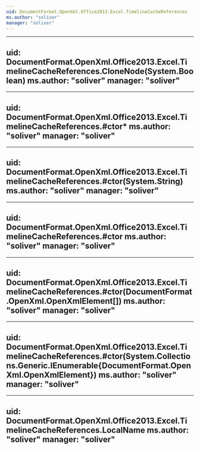 ```yaml
---
uid: DocumentFormat.OpenXml.Office2013.Excel.TimelineCacheReferences
ms.author: "soliver"
manager: "soliver"
---
```


---
uid: DocumentFormat.OpenXml.Office2013.Excel.TimelineCacheReferences.CloneNode(System.Boolean)
ms.author: "soliver"
manager: "soliver"
---

---
uid: DocumentFormat.OpenXml.Office2013.Excel.TimelineCacheReferences.#ctor*
ms.author: "soliver"
manager: "soliver"
---

---
uid: DocumentFormat.OpenXml.Office2013.Excel.TimelineCacheReferences.#ctor(System.String)
ms.author: "soliver"
manager: "soliver"
---

---
uid: DocumentFormat.OpenXml.Office2013.Excel.TimelineCacheReferences.#ctor
ms.author: "soliver"
manager: "soliver"
---

---
uid: DocumentFormat.OpenXml.Office2013.Excel.TimelineCacheReferences.#ctor(DocumentFormat.OpenXml.OpenXmlElement[])
ms.author: "soliver"
manager: "soliver"
---

---
uid: DocumentFormat.OpenXml.Office2013.Excel.TimelineCacheReferences.#ctor(System.Collections.Generic.IEnumerable{DocumentFormat.OpenXml.OpenXmlElement})
ms.author: "soliver"
manager: "soliver"
---

---
uid: DocumentFormat.OpenXml.Office2013.Excel.TimelineCacheReferences.LocalName
ms.author: "soliver"
manager: "soliver"
---
